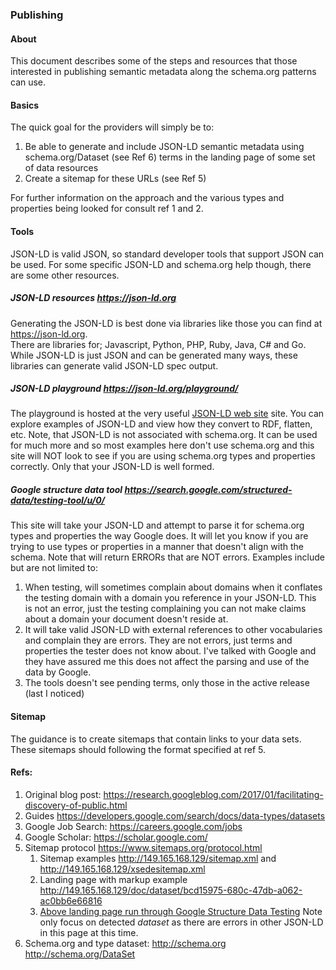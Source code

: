 ### Publishing

#### About
This document describes some of the steps and resources that those interested in publishing semantic 
metadata along the schema.org patterns can use.  

#### Basics
The quick goal for the providers will simply be to:
1. Be able to generate and include JSON-LD semantic metadata using schema.org/Dataset (see Ref 6) terms in the landing 
page of some set of data resources
1. Create a sitemap for these URLs (see Ref 5)

For further information on the approach and the various types and properties being looked 
for consult ref 1 and 2.  

#### Tools
JSON-LD is valid JSON, so standard developer tools that support JSON can be used.   For some specific JSON-LD and schema.org help though, there are some other resources.

##### JSON-LD resources  https://json-ld.org
Generating the JSON-LD is best done via libraries like those you can find at https://json-ld.org.  
There are libraries for; Javascript, Python, PHP, Ruby, Java, C# and Go.  While JSON-LD is just
JSON and can be generated many ways, these libraries 
can generate valid JSON-LD spec output.   

##### JSON-LD playground https://json-ld.org/playground/
The playground is hosted at the very useful [JSON-LD web site](https://json-ld.org) site. You 
can explore examples of JSON-LD and view how they convert to RDF, flatten, etc.   Note, that JSON-LD
is not associated with schema.org.  It can be used for much more and so most examples here don't 
use schema.org and this site will NOT look to see if you are using schema.org types and properties
correctly.  Only that your JSON-LD is well formed.  

##### Google structure data tool  https://search.google.com/structured-data/testing-tool/u/0/
This site will take your JSON-LD and attempt to parse it for schema.org types and properties 
the way Google does.  It will let you know if you are trying to use types or properties in a manner
that doesn't align with the schema.  Note that will return ERRORs that are NOT errors.  Examples include 
but are not limited to:

1. When testing, will sometimes complain about domains when it conflates the testing domain with 
a domain you reference in your JSON-LD.  This is not an error, just the testing complaining you can not
make claims about a domain your document doesn't reside at.
2. It will take valid JSON-LD with external references to other vocabularies and complain they are errors. 
They are not errors, just terms and properties the tester does not know about.   I've talked with 
Google and they have assured me this does not affect the parsing and use of the data by Google.  
3. The tools doesn't see pending terms, only those in the active release (last I noticed)

#### Sitemap
The guidance is to create sitemaps that contain links to your data sets.  These sitemaps should 
following the format specified at ref 5.

#### Refs:

1. Original blog post: https://research.googleblog.com/2017/01/facilitating-discovery-of-public.html 
1. Guides https://developers.google.com/search/docs/data-types/datasets 
1. Google Job Search: https://careers.google.com/jobs 
1. Google Scholar: https://scholar.google.com/ 
1. Sitemap protocol https://www.sitemaps.org/protocol.html 
    1. Sitemap examples http://149.165.168.129/sitemap.xml  and http://149.165.168.129/xsedesitemap.xml
    1. Landing page with markup example http://149.165.168.129/doc/dataset/bcd15975-680c-47db-a062-ac0bb6e66816 
    1. [Above landing page run through Google Structure Data Testing](https://search.google.com/structured-data/testing-tool/u/0/#url=http%3A%2F%2F149.165.168.129%2Fdoc%2Fdataset%2Fbcd15975-680c-47db-a062-ac0bb6e66816)  Note only focus on detected *dataset* as there are errors in other JSON-LD in this page at this time. 
1. Schema.org and type dataset: http://schema.org  http://schema.org/DataSet



